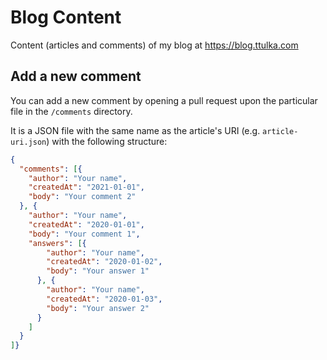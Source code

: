 # Blog Content

Content (articles and comments) of my blog at https://blog.ttulka.com

## Add a new comment

You can add a new comment by opening a pull request upon the particular file in the `/comments` directory.

It is a JSON file with the same name as the article's URI (e.g. `article-uri.json`) with the following structure:

```json
{
  "comments": [{
    "author": "Your name",
    "createdAt": "2021-01-01",
    "body": "Your comment 2"
  }, {
    "author": "Your name",
    "createdAt": "2020-01-01",
    "body": "Your comment 1",
    "answers": [{
        "author": "Your name",
        "createdAt": "2020-01-02",
        "body": "Your answer 1"
      }, {
        "author": "Your name",
        "createdAt": "2020-01-03",
        "body": "Your answer 2"
      }
    ]
  }
]}
```
